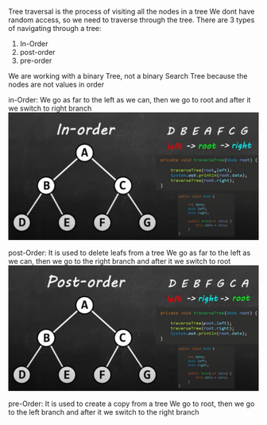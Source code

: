 Tree traversal is the process of visiting all the nodes in a tree
We dont have random access, so we need to traverse through the tree.
There are 3 types of navigating through a tree:
1) In-Order
2) post-order
3) pre-order

We are working with a binary Tree, not a binary Search Tree because the nodes are not values in order

in-Order:
We go as far to the left as we can, then we go to root and after it we switch to right branch
![img_5.png](img_5.png)

post-Order:
It is used to delete leafs from a tree
We go as far to the left as we can, then we go to the right branch and after it we switch to root
![img_6.png](img_6.png)

pre-Order:
It is used to create a copy from a tree
We go to root, then we go to the left branch and after it we switch to the right branch